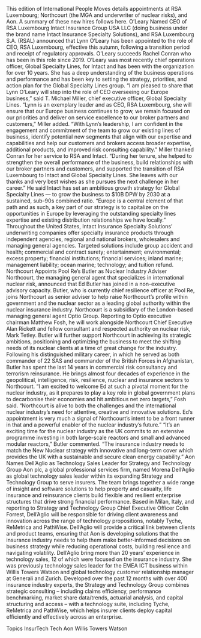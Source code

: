 This edition of International People Moves details appointments at RSA Luxembourg; Northcourt (the MGA and underwriter of nuclear risks), and Aon.
A summary of these new hires follows here.
O’Leary Named CEO of RSA Luxembourg
Intact Insurance Group USA LLC (doing business under the brand name Intact Insurance Specialty Solutions), and RSA Luxembourg S.A. (RSAL) announced that Lynn O’Leary has been appointed to the role of CEO, RSA Luxembourg, effective this autumn, following a transition period and receipt of regulatory approvals.
O’Leary succeeds Rachel Conran who has been in this role since 2019.
O’Leary was most recently chief operations officer, Global Specialty Lines, for Intact and has been with the organization for over 10 years. She has a deep understanding of the business operations and performance and has been key to setting the strategy, priorities, and action plan for the Global Specialty Lines group.
“I am pleased to share that Lynn O’Leary will step into the role of CEO overseeing our Europe business,” said T. Michael Miller, chief executive officer, Global Specialty Lines.
“Lynn is an exemplary leader and as CEO, RSA Luxembourg, she will ensure that our Europe business continues to grow, we remain focused on our priorities and deliver on service excellence to our broker partners and customers,” Miller added. “With Lynn’s leadership, I am confident in the engagement and commitment of the team to grow our existing lines of business, identify potential new segments that align with our expertise and capabilities and help our customers and brokers access broader expertise, additional products, and improved risk consulting capability.”
Miller thanked Conran for her service to RSA and Intact. “During her tenure, she helped to strengthen the overall performance of the business, build relationships with our broker partners and customers, and supported the transition of RSA Luxembourg to Intact and Global Specialty Lines. She leaves with our thanks and very best wishes as she pursues the next challenge in her career.”
He said Intact has set an ambitious growth strategy for Global Specialty Lines — to grow the business to $10B DPW by 2030 at a sustained, sub-90s combined ratio. “Europe is a central element of that path and as such, a key part of our strategy is to capitalize on the opportunities in Europe by leveraging the outstanding specialty lines expertise and existing distribution relationships we have locally.”
Throughout the United States, Intact Insurance Specialty Solutions’ underwriting companies offer specialty insurance products through independent agencies, regional and national brokers, wholesalers and managing general agencies. Targeted solutions include group accident and health; commercial and contract surety; entertainment; environmental; excess property; financial institutions; financial services; inland marine; management liability; ocean marine; technology; and tuition refund.
Northcourt Appoints Pool Re’s Butler as Nuclear Industry Adviser
Northcourt, the managing general agent that specializes in international nuclear risk, announced that Ed Butler has joined in a non-executive advisory capacity.
Butler, who is currently chief resilience officer at Pool Re, joins Northcourt as senior adviser to help raise Northcourt’s profile within government and the nuclear sector as a leading global authority within the nuclear insurance industry. Northcourt is a subsidiary of the London-based managing general agent Optio Group.
Reporting to Optio executive chairman Matthew Fosh, he will work alongside Northcourt Chief Executive Alan Rickett and fellow consultant and respected authority on nuclear risk, Mark Tetley. Butler will further support Northcourt in achieving its strategic ambitions, positioning and optimizing the business to meet the shifting needs of its nuclear clients at a time of great change for the industry.
Following his distinguished military career, in which he served as both commander of 22 SAS and commander of the British Forces in Afghanistan, Butler has spent the last 14 years in commercial risk consultancy and terrorism reinsurance. He brings almost four decades of experience in the geopolitical, intelligence, risk, resilience, nuclear and insurance sectors to Northcourt.
“I am excited to welcome Ed at such a pivotal moment for the nuclear industry, as it prepares to play a key role in global government plans to decarbonise their economies and hit ambitious net zero targets,” Fosh said.
“Northcourt is alive to both the challenges and the international nuclear industry’s need for attentive, creative and innovative solutions. Ed’s appointment is very much a signal of Northcourt’s intent to be a front runner in that and a powerful enabler of the nuclear industry’s future.”
“It’s an exciting time for the nuclear industry as the UK commits to an extensive programme investing in both large-scale reactors and small and advanced modular reactors,” Butler commented. “The insurance industry needs to match the New Nuclear strategy with innovative and long-term cover which provides the UK with a sustainable and secure clean energy capability.”
Aon Names Dell’Aglio as Technology Sales Leader for Strategy and Technology Group
Aon plc, a global professional services firm, named Morena Dell’Aglio as global technology sales leader within its expanding Strategy and Technology Group to serve insurers.
The team brings together a wide range of insight and software solutions to help property and casualty, life insurance and reinsurance clients build flexible and resilient enterprise structures that drive strong financial performance.
Based in Milan, Italy, and reporting to Strategy and Technology Group Chief Executive Officer Colin Forrest, Dell’Aglio will be responsible for driving client awareness and innovation across the range of technology propositions, notably Tyche, ReMetrica and PathWise.
Dell’Aglio will provide a critical link between clients and product teams, ensuring that Aon is developing solutions that the insurance industry needs to help them make better-informed decisions on business strategy while reducing operational costs, building resilience and navigating volatility.
Dell’Aglio bring more than 20 years’ experience in technology sales, 12 of which were focused on the insurance industry. She was previously technology sales leader for the EMEA ICT business within Willis Towers Watson and global technology customer relationship manager at Generali and Zurich.
Developed over the past 12 months with over 400 insurance industry experts, the Strategy and Technology Group combines strategic consulting – including claims efficiency, performance benchmarking, market share data/trends, actuarial analysis, and capital structuring and access – with a technology suite, including Tyche, ReMetrica and PathWise, which helps insurer clients deploy capital efficiently and effectively across an enterprise.

Topics
InsurTech
Tech
Aon
Willis Towers Watson
